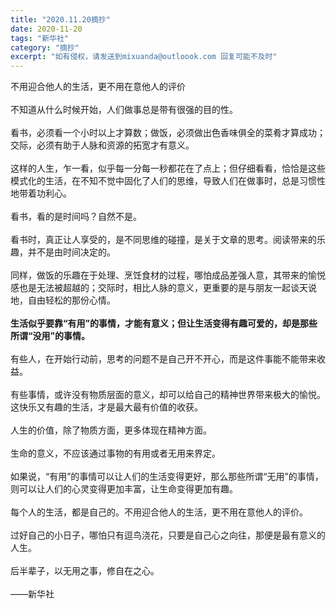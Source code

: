 ```yaml
---
title: "2020.11.20摘抄"
date: 2020-11-20
tags: "新华社"
category: "摘抄"
excerpt: "如有侵权，请发送到mixuanda@outloook.com 回复可能不及时"
---
```


不用迎合他人的生活，更不用在意他人的评价<br><br>
不知道从什么时候开始，人们做事总是带有很强的目的性。<br><br>
看书，必须看一个小时以上才算数；做饭，必须做出色香味俱全的菜肴才算成功；交际，必须有助于人脉和资源的拓宽才有意义。<br><br>
这样的人生，乍一看，似乎每一分每一秒都花在了点上；但仔细看看，恰恰是这些模式化的生活，在不知不觉中固化了人们的思维，导致人们在做事时，总是习惯性地带着功利心。<br><br>
看书，看的是时间吗？自然不是。<br><br>
看书时，真正让人享受的，是不同思维的碰撞，是关于文章的思考。阅读带来的乐趣，并不是由时间决定的。<br><br>
同样，做饭的乐趣在于处理、烹饪食材的过程，哪怕成品差强人意，其带来的愉悦感也是无法被超越的；交际时，相比人脉的意义，更重要的是与朋友一起谈天说地，自由轻松的那份心情。<br><br>
 **生活似乎要靠“有用”的事情，才能有意义；但让生活变得有趣可爱的，却是那些所谓“没用”的事情。**<br><br>
有些人，在开始行动前，思考的问题不是自己开不开心，而是这件事能不能带来收益。<br><br>
有些事情，或许没有物质层面的意义，却可以给自己的精神世界带来极大的愉悦。这快乐又有趣的生活，才是最大最有价值的收获。<br><br>
人生的价值，除了物质方面，更多体现在精神方面。<br><br>
生命的意义，不应该通过事物的有用或者无用来界定。<br><br>
如果说，“有用”的事情可以让人们的生活变得更好，那么那些所谓“无用”的事情，则可以让人们的心灵变得更加丰富，让生命变得更加有趣。<br><br>
每个人的生活，都是自己的。不用迎合他人的生活，更不用在意他人的评价。<br><br>
过好自己的小日子，哪怕只有逗鸟浇花，只要是自己心之向往，那便是最有意义的人生。<br><br>
后半辈子，以无用之事，修自在之心。<br><br>
——新华社

